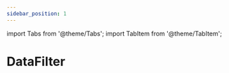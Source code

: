 ```yaml
---
sidebar_position: 1
---
```


import Tabs from '@theme/Tabs';
import TabItem from '@theme/TabItem';

# DataFilter

